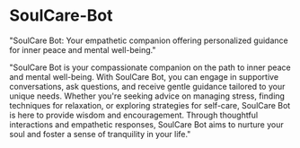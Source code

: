 # SoulCare-Bot
"SoulCare Bot: Your empathetic companion offering personalized guidance for inner peace and mental well-being."

"SoulCare Bot is your compassionate companion on the path to inner peace and mental well-being. With SoulCare Bot, you can engage in supportive conversations, ask questions, and receive gentle guidance tailored to your unique needs. Whether you're seeking advice on managing stress, finding techniques for relaxation, or exploring strategies for self-care, SoulCare Bot is here to provide wisdom and encouragement. Through thoughtful interactions and empathetic responses, SoulCare Bot aims to nurture your soul and foster a sense of tranquility in your life."
